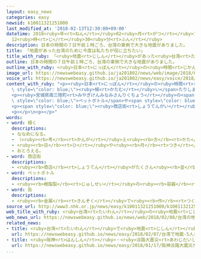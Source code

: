 ```yaml
---
layout: easy_news
categories: easy
newsid: k10011321251000
last_modified_at: '2018-02-13T12:30:00+09:00'
datetime: 2018<ruby>年<rt>ねん</rt></ruby>02<ruby>月<rt>がつ</rt></ruby>13<ruby>日<rt>にち</rt></ruby>
  12<ruby>時<rt>じ</rt></ruby>30<ruby>分<rt>ふん</rt></ruby>
description: 日本の時間の７日午前１時ごろ、台湾の東側で大きな地震がありました。
title: 「地震があった台湾のために今度は私たちが役に立ちたい」
title_with_ruby: 「<ruby>地震<rt>じしん</rt></ruby>があった<ruby>台湾<rt>たいわん</rt></ruby>のために<ruby>今度<rt>こんど</rt></ruby>は<ruby>私<rt>わたし</rt></ruby>たちが<ruby>役<rt>やく</rt></ruby>に<ruby>立<rt>た</rt></ruby>ちたい」
outline: 日本の時間の７日午前１時ごろ、台湾の東側で大きな地震がありました。
outline_with_ruby: <ruby>日本<rt>にっぽん</rt></ruby>の<ruby>時間<rt>じかん</rt></ruby>の<ruby>７日<rt>なのか</rt></ruby><ruby>午前<rt>ごぜん</rt></ruby>１<ruby>時<rt>じ</rt></ruby>ごろ、<ruby>台湾<rt>たいわん</rt></ruby>の<ruby>東側<rt>ひがしがわ</rt></ruby>で<ruby>大<rt>おお</rt></ruby>きな<ruby>地震<rt>じしん</rt></ruby>がありました。
image_url: https://newswebeasy.github.io/ja201802/news/web/image/2018/02/08/K10011321251_1802081947_1802082010_01_02.jpg
voice_url: https://newswebeasy.github.io/ja201802/news/easy/voice/2018/02/13/k10011321251000.mp3
content_with_ruby: "<p><ruby>日本<rt>にっぽん</rt></ruby>の<ruby>時間<rt>じかん</rt></ruby>の<ruby>７日<rt>なのか</rt></ruby><ruby>午前<rt>ごぜん</rt></ruby>１<ruby>時<rt>じ</rt></ruby>ごろ、<ruby>台湾<rt>たいわん</rt></ruby>の<ruby>東側<rt>ひがしがわ</rt></ruby>で<ruby>大<rt>おお</rt></ruby>きな<ruby>地震<rt>じしん</rt></ruby>がありました。この<ruby>地震<rt>じしん</rt></ruby>で、<ruby>花蓮市<rt>かれんし</rt></ruby>などではホテルやビルが<ruby>倒<rt>たお</rt></ruby>れたり<span\
  \ style=\"color: blue;\"><ruby>傾<rt>かたむ</rt></ruby>い</span>たりしました。１１<ruby>日<rt>にち</rt></ruby>までに１６<ruby>人<rt>にん</rt></ruby>が<ruby>亡<rt>な</rt></ruby>くなりました。</p>\n\
  <p><ruby>宮城県南三陸町<rt>みやぎけんみなみさんりくちょう</rt></ruby>の<span style=\"color: blue;\"><ruby>商店街<rt>しょうてんがい</rt></ruby></span>では、<ruby>自分<rt>じぶん</rt></ruby>たちの<ruby>店<rt>みせ</rt></ruby>に<span\
  \ style=\"color: blue;\">ペットボトル</span>や<span style=\"color: blue;\"><ruby>缶<rt>かん</rt></ruby></span>を<ruby>置<rt>お</rt></ruby>いて、<ruby>台湾<rt>たいわん</rt></ruby>の<ruby>人<rt>ひと</rt></ruby>たちのためにお<ruby>金<rt>かね</rt></ruby>を<ruby>集<rt>あつ</rt></ruby>め<ruby>始<rt>はじ</rt></ruby>めました。<ruby>南三陸町<rt>みなみさんりくちょう</rt></ruby>は、７<ruby>年<rt>ねん</rt></ruby><ruby>前<rt>まえ</rt></ruby>の<ruby>東日本大震災<rt>ひがしにほんだいしんさい</rt></ruby>のとき<ruby>病院<rt>びょういん</rt></ruby>が<ruby>壊<rt>こわ</rt></ruby>れましたが、<ruby>台湾<rt>たいわん</rt></ruby>の<ruby>人<rt>ひと</rt></ruby>たちが<ruby>送<rt>おく</rt></ruby>ってくれた２２<ruby>億<rt>おく</rt></ruby><ruby>円<rt>えん</rt></ruby>を<ruby>使<rt>つか</rt></ruby>って<ruby>新<rt>あたら</rt></ruby>しい<ruby>病院<rt>びょういん</rt></ruby>をつくることができました。</p>\n\
  <p><span style=\"color: blue;\"><ruby>商店街<rt>しょうてんがい</rt></ruby></span>の<ruby>男性<rt>だんせい</rt></ruby>は「<ruby>台湾<rt>たいわん</rt></ruby>の<ruby>人<rt>ひと</rt></ruby>たちは<ruby>私<rt>わたし</rt></ruby>たちに<ruby>大<rt>おお</rt></ruby>きな<ruby>力<rt>ちから</rt></ruby>を<ruby>貸<rt>か</rt></ruby>してくれました。<ruby>今度<rt>こんど</rt></ruby>は、<ruby>私<rt>わたし</rt></ruby>たちが<ruby>台湾<rt>たいわん</rt></ruby>の<ruby>人<rt>ひと</rt></ruby>たちのために<ruby>役<rt>やく</rt></ruby>に<ruby>立<rt>た</rt></ruby>つことができたらいいと<ruby>思<rt>おも</rt></ruby>います」と<ruby>話<rt>はな</rt></ruby>していました。</p>\n\
  <p></p>\n<p></p>"
words:
- word: 傾く
  descriptions:
  - ななめになる。
  - （<ruby><rb>考</rb><rt>かんが</rt></ruby>え<ruby><rb>方</rb><rt>かた</rt></ruby>などが）ある<ruby><rb>方</rb><rt>ほう</rt></ruby>へ<ruby><rb>寄</rb><rt>よ</rt></ruby>る。
  - <ruby><rb>日</rb><rt>ひ</rt></ruby>や<ruby><rb>月</rb><rt>つき</rt></ruby>が、<ruby><rb>西</rb><rt>にし</rt></ruby>にしずもうとする。
  - おとろえる。
- word: 商店街
  descriptions:
  - <ruby><rb>商店</rb><rt>しょうてん</rt></ruby>がたくさん<ruby><rb>並</rb><rt>なら</rt></ruby>んでいる<ruby><rb>通</rb><rt>とお</rt></ruby>り。
- word: ペットボトル
  descriptions:
  - <ruby><rb>樹脂製</rb><rt>じゅしせい</rt></ruby>の<ruby><rb>容器</rb><rt>ようき</rt></ruby>。<ruby><rb>軽</rb><rt>かる</rt></ruby>くて<ruby><rb>丈夫</rb><rt>じょうぶ</rt></ruby>なので<ruby><rb>飲</rb><rt>の</rt></ruby>み<ruby><rb>物</rb><rt>もの</rt></ruby>などの<ruby><rb>容器</rb><rt>ようき</rt></ruby>に<ruby><rb>使</rb><rt>つか</rt></ruby>われる。ポリエチレンテレフタレートの<ruby><rb>頭文字</rb><rt>かしらもじ</rt></ruby>を<ruby><rb>取</rb><rt>と</rt></ruby>って<ruby><rb>PET</rb><rt>ぺット</rt></ruby>という。
- word: 缶
  descriptions:
  - <ruby><rb>金属</rb><rt>きんぞく</rt></ruby>で<ruby><rb>作</rb><rt>つく</rt></ruby>った<ruby><rb>入</rb><rt>い</rt></ruby>れ<ruby><rb>物</rb><rt>もの</rt></ruby>。
source_url: http://www3.nhk.or.jp/news/easy/k10011321251000/k10011321251000.html
web_title_with_ruby: <ruby>台湾<rt>たいわん</rt></ruby>の<ruby>地震<rt>じしん</rt></ruby> <ruby>東日本<rt>ひがしにほん</rt></ruby><ruby>大震災<rt>だいしんさい</rt></ruby>の<ruby>被災地<rt>ひさいち</rt></ruby>で<ruby>募金<rt>ぼきん</rt></ruby><ruby>開始<rt>かいし</rt></ruby>
web_news_url: https://newswebeasy.github.io/news/web/2018/02/08/台湾の地震-東日本大震災の被災地で募金開始
related_news:
- title: <ruby>台湾<rt>たいわん</rt></ruby>で<ruby>地震<rt>じしん</rt></ruby>　５<ruby>人<rt>にん</rt></ruby>が<ruby>亡<rt>な</rt></ruby>くなって２５０<ruby>人<rt>にん</rt></ruby><ruby>以上<rt>いじょう</rt></ruby>がけがをする
  url: https://newswebeasy.github.io/news/easy/2018/02/07/台湾で地震-5人が亡くなって250人以上がけがをする
- title: <ruby>阪神<rt>はんしん</rt></ruby>・<ruby>淡路大震災<rt>あわじだいしんさい</rt></ruby>が<ruby>起<rt>お</rt></ruby>こってから２３<ruby>年<rt>ねん</rt></ruby>
  url: https://newswebeasy.github.io/news/easy/2018/01/17/阪神淡路大震災が起こってから23年
...
```

